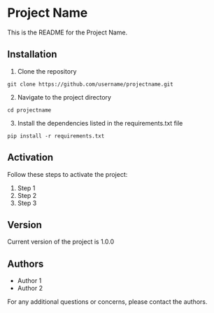 # Project Name

This is the README for the Project Name. 

## Installation

1. Clone the repository
```
git clone https://github.com/username/projectname.git
```
2. Navigate to the project directory
```
cd projectname
```
3. Install the dependencies listed in the requirements.txt file
```
pip install -r requirements.txt
```

## Activation

Follow these steps to activate the project:

1. Step 1
2. Step 2
3. Step 3

## Version

Current version of the project is 1.0.0

## Authors

- Author 1
- Author 2

For any additional questions or concerns, please contact the authors.